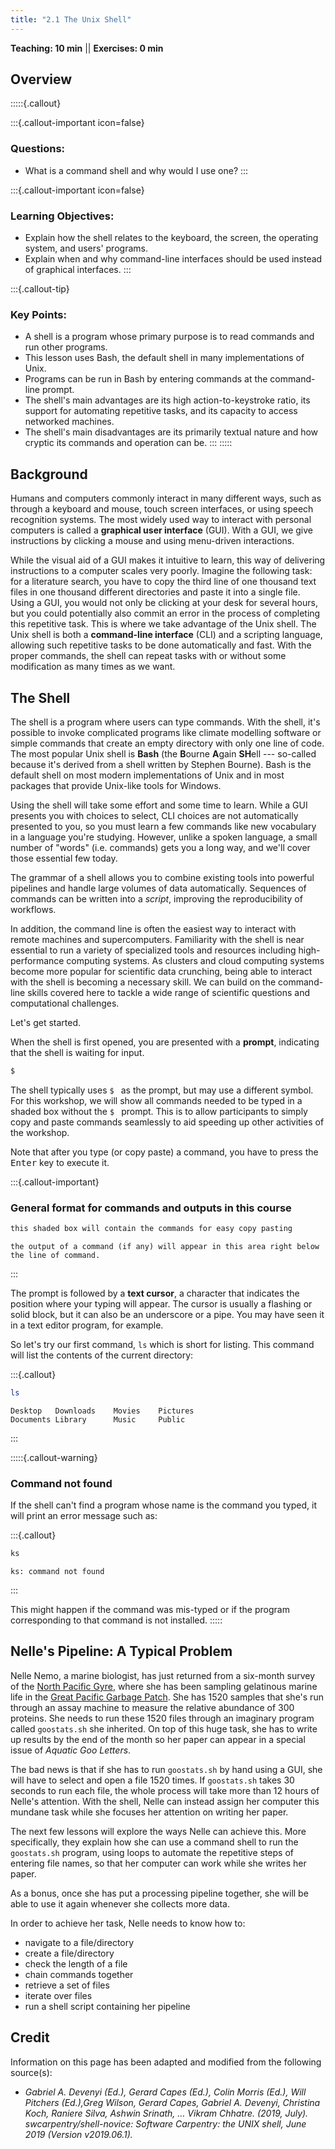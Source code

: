 ```yaml
---
title: "2.1 The Unix Shell"
---
```

**Teaching: 10 min** || **Exercises: 0 min**

## Overview

:::::{.callout}

:::{.callout-important icon=false}
### Questions:
- What is a command shell and why would I use one?
:::

:::{.callout-important icon=false}
### Learning Objectives:
- Explain how the shell relates to the keyboard, the screen, the operating system, and users' programs.
- Explain when and why command-line interfaces should be used instead of graphical interfaces.
:::

:::{.callout-tip}
### Key Points:
- A shell is a program whose primary purpose is to read commands and run other programs.
- This lesson uses Bash, the default shell in many implementations of Unix.
- Programs can be run in Bash by entering commands at the command-line prompt.
- The shell's main advantages are its high action-to-keystroke ratio, its support for automating repetitive tasks, and its capacity to access networked machines.
- The shell's main disadvantages are its primarily textual nature and how cryptic its commands and operation can be.
:::
:::::


## Background

Humans and computers commonly interact in many different ways, such as through a keyboard and mouse,
touch screen interfaces, or using speech recognition systems.
The most widely used way to interact with personal computers is called a
**graphical user interface** (GUI).
With a GUI, we give instructions by clicking a mouse and using menu-driven interactions.

While the visual aid of a GUI makes it intuitive to learn,
this way of delivering instructions to a computer scales very poorly.
Imagine the following task:
for a literature search, you have to copy the third line of one thousand text files in one thousand
different directories and paste it into a single file.
Using a GUI, you would not only be clicking at your desk for several hours,
but you could potentially also commit an error in the process of completing this repetitive task.
This is where we take advantage of the Unix shell.
The Unix shell is both a **command-line interface** (CLI) and a scripting language,
allowing such repetitive tasks to be done automatically and fast.
With the proper commands, the shell can repeat tasks with or without some modification as many times as we want.


## The Shell

The shell is a program where users can type commands.
With the shell, it's possible to invoke complicated programs like climate modelling software
or simple commands that create an empty directory with only one line of code.
The most popular Unix shell is **Bash** (the **B**ourne **A**gain **SH**ell ---
so-called because it's derived from a shell written by Stephen Bourne).
Bash is the default shell on most modern implementations of Unix and in most packages that provide
Unix-like tools for Windows.

Using the shell will take some effort and some time to learn.
While a GUI presents you with choices to select, CLI choices are not automatically presented to you,
so you must learn a few commands like new vocabulary in a language you're studying.
However, unlike a spoken language, a small number of "words" (i.e. commands) gets you a long way,
and we'll cover those essential few today.

The grammar of a shell allows you to combine existing tools into powerful
pipelines and handle large volumes of data automatically. Sequences of
commands can be written into a *script*, improving the reproducibility of
workflows.

In addition, the command line is often the easiest way to interact with remote machines
and supercomputers.
Familiarity with the shell is near essential to run a variety of specialized tools and resources
including high-performance computing systems.
As clusters and cloud computing systems become more popular for scientific data crunching,
being able to interact with the shell is becoming a necessary skill.
We can build on the command-line skills covered here
to tackle a wide range of scientific questions and computational challenges.

Let's get started.

When the shell is first opened, you are presented with a **prompt**,
indicating that the shell is waiting for input.

```bash
$
```

The shell typically uses `$ ` as the prompt, but may use a different symbol.
For this workshop, we will show all commands needed to be typed in a shaded box without the `$ ` prompt. This is to allow participants to simply copy and paste commands seamlessly to aid speeding up other activities of the workshop.

Note that after you type (or copy paste) a command, you have to press the <kbd>Enter</kbd> key to execute it.

:::{.callout-important}
### General format for commands and outputs in this course

```bash
this shaded box will contain the commands for easy copy pasting
```
```
the output of a command (if any) will appear in this area right below
the line of command.
```
:::


The prompt is followed by a **text cursor**, a character that indicates the position where your
typing will appear.
The cursor is usually a flashing or solid block, but it can also be an underscore or a pipe.
You may have seen it in a text editor program, for example.

So let's try our first command, `ls` which is short for listing.
This command will list the contents of the current directory:

:::{.callout}
```bash
ls
```
```
Desktop   Downloads    Movies    Pictures
Documents Library      Music     Public
```
:::

:::::{.callout-warning}
### Command not found
If the shell can't find a program whose name is the command you typed, it
will print an error message such as:

:::{.callout}
```bash
ks
```
```
ks: command not found
```
:::

This might happen if the command was mis-typed or if the program corresponding to that command is not installed.
:::::

<!--FIXME: Rewrite the Nelle's pipeline story using a more family bacteria oriented analysis. Note that this appears in chapters 2.8 and 2.9 as well-->
## Nelle's Pipeline: A Typical Problem

Nelle Nemo, a marine biologist,
has just returned from a six-month survey of the
[North Pacific Gyre](http://en.wikipedia.org/wiki/North_Pacific_Gyre),
where she has been sampling gelatinous marine life in the
[Great Pacific Garbage Patch](http://en.wikipedia.org/wiki/Great_Pacific_Garbage_Patch).
She has 1520 samples that she's run through an assay machine to measure the relative abundance of 300 proteins.
She needs to run these 1520 files through an imaginary program called `goostats.sh` she inherited.
On top of this huge task, she has to write up results by the end of the month so her paper can appear in a special issue of *Aquatic Goo Letters*.

The bad news is that if she has to run `goostats.sh` by hand using a GUI,
she will have to select and open a file 1520 times.
If `goostats.sh` takes 30 seconds to run each file, the whole process will take more than 12 hours of Nelle's attention.
With the shell, Nelle can instead assign her computer this mundane task while she focuses her attention on writing her paper.

The next few lessons will explore the ways Nelle can achieve this.
More specifically, they explain how she can use a command shell to run the `goostats.sh` program, using loops to automate the repetitive steps of entering file names,
so that her computer can work while she writes her paper.

As a bonus, once she has put a processing pipeline together, she will be able to use it again whenever she collects more data.

In order to achieve her task, Nelle needs to know how to:

- navigate to a file/directory
- create a file/directory
- check the length of a file
- chain commands together
- retrieve a set of files
- iterate over files
- run a shell script containing her pipeline


## Credit
Information on this page has been adapted and modified from the following source(s):

- *Gabriel A. Devenyi (Ed.), Gerard Capes (Ed.), Colin Morris (Ed.), Will Pitchers (Ed.),Greg Wilson, Gerard Capes, Gabriel A. Devenyi, Christina Koch, Raniere Silva, Ashwin Srinath, … Vikram Chhatre. (2019, July). swcarpentry/shell-novice: Software Carpentry: the UNIX shell, June 2019 (Version v2019.06.1).*

